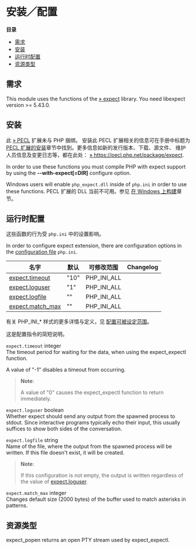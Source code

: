 安装／配置
==========

**目录**

-   [需求](/expect/setup.html#需求)
-   [安装](/expect/setup.html#安装)
-   [运行时配置](/expect/setup.html#运行时配置)
-   [资源类型](/expect/setup.html#资源类型)

需求
----

This module uses the functions of the
<a href="http://expect.nist.gov/" class="link external">» expect</a>
library. You need libexpect version \>= 5.43.0.

安装
----

此 <a href="https://pecl.php.net/" class="link external">» PECL</a>
扩展未与 PHP 捆绑。 安装此 PECL 扩展相关的信息可在手册中标题为
<a href="/install/pecl.html" class="link">PECL 扩展的安装</a>章节中找到。更多信息如新的发行版本、下载、源文件、
维护人员信息及变更日志等，都在此处：
<a href="https://pecl.php.net/package/expect" class="link external">» https://pecl.php.net/package/expect</a>.

In order to use these functions you must compile PHP with expect support
by using the **--with-expect\[=DIR\]** configure option.

Windows users will enable `php_expect.dll` inside of `php.ini` in order
to use these functions. PECL 扩展的 DLL 当前不可用。参见
<a href="/install/windows/legacy/index.html#install.windows.legacy.building" class="link">在 Windows 上构建</a>章节。

运行时配置
----------

这些函数的行为受 `php.ini` 中的设置影响。

In order to configure expect extension, there are configuration options
in the
<a href="/configuration/file.html" class="link">configuration file</a>
`php.ini`.

| 名字                                                            | 默认 | 可修改范围    | Changelog |
|-----------------------------------------------------------------|------|---------------|-----------|
| <a href="/expect/setup.html#" class="link">expect.timeout</a>   | "10" | PHP\_INI\_ALL |           |
| <a href="/expect/setup.html#" class="link">expect.loguser</a>   | "1"  | PHP\_INI\_ALL |           |
| <a href="/expect/setup.html#" class="link">expect.logfile</a>   | ""   | PHP\_INI\_ALL |           |
| <a href="/expect/setup.html#" class="link">expect.match_max</a> | ""   | PHP\_INI\_ALL |           |

有关 PHP\_INI\_\* 样式的更多详情与定义，见
<a href="/configuration/changes/modes.html" class="xref">配置可被设定范围</a>。

这是配置指令的简短说明。

`expect.timeout` <span class="type">integer</span>  
The timeout period for waiting for the data, when using the <span
class="function">expect\_expectl</span> function.

A value of "-1" disables a timeout from occurring.

> **Note**:
>
> A value of "0" causes the <span
> class="function">expect\_expectl</span> function to return
> immediately.

`expect.loguser` <span class="type">boolean</span>  
Whether expect should send any output from the spawned process to
stdout. Since interactive programs typically echo their input, this
usually suffices to show both sides of the conversation.

`expect.logfile` <span class="type">string</span>  
Name of the file, where the output from the spawned process will be
written. If this file doesn't exist, it will be created.

> **Note**:
>
> If this configuration is not empty, the output is written regardless
> of the value of
> <a href="/expect/setup.html#" class="link">expect.loguser</a>.

`expect.match_max` <span class="type">integer</span>  
Changes default size (2000 bytes) of the buffer used to match asterisks
in patterns.

资源类型
--------

<span class="function">expect\_popen</span> returns an open PTY stream
used by <span class="function">expect\_expectl</span>.
